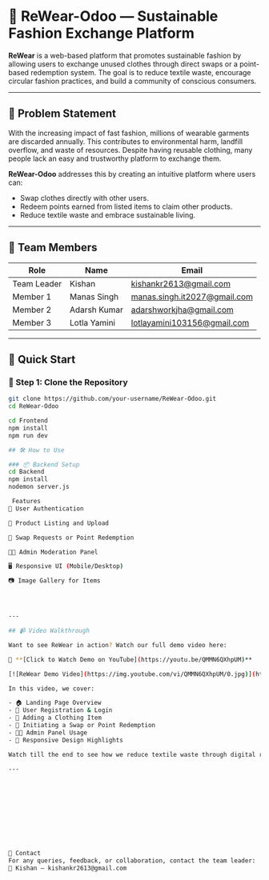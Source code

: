 # 👕 ReWear-Odoo — Sustainable Fashion Exchange Platform

**ReWear** is a web-based platform that promotes sustainable fashion by allowing users to exchange unused clothes through direct swaps or a point-based redemption system. The goal is to reduce textile waste, encourage circular fashion practices, and build a community of conscious consumers.

---

## 🧠 Problem Statement

With the increasing impact of fast fashion, millions of wearable garments are discarded annually. This contributes to environmental harm, landfill overflow, and waste of resources. Despite having reusable clothing, many people lack an easy and trustworthy platform to exchange them.

**ReWear-Odoo** addresses this by creating an intuitive platform where users can:
- Swap clothes directly with other users.
- Redeem points earned from listed items to claim other products.
- Reduce textile waste and embrace sustainable living.

---

## 👥 Team Members

| Role           | Name           | Email                             |
|----------------|----------------|-----------------------------------|
| Team Leader    | Kishan         | kishankr2613@gmail.com            |
| Member 1       | Manas Singh    | manas.singh.it2027@gmail.com      |
| Member 2       | Adarsh Kumar   | adarshworkjha@gmail.com           |
| Member 3       | Lotla Yamini   | lotlayamini103156@gmail.com       |

---


## 🚀 Quick Start

### 🧩 Step 1: Clone the Repository

```bash
git clone https://github.com/your-username/ReWear-Odoo.git
cd ReWear-Odoo

cd Frontend
npm install
npm run dev

## 🛠️ How to Use

### 📦 Backend Setup
cd Backend
npm install
nodemon server.js

 Features
👤 User Authentication

👚 Product Listing and Upload

🔁 Swap Requests or Point Redemption

🧑‍💼 Admin Moderation Panel

🖥️ Responsive UI (Mobile/Desktop)

📷 Image Gallery for Items




---

## 📹 Video Walkthrough

Want to see ReWear in action? Watch our full demo video here:

🎥 **[Click to Watch Demo on YouTube](https://youtu.be/QMMN6QXhpUM)**

[![ReWear Demo Video](https://img.youtube.com/vi/QMMN6QXhpUM/0.jpg)](https://youtu.be/QMMN6QXhpUM)

In this video, we cover:

- 🏠 Landing Page Overview
- 👤 User Registration & Login
- 🧺 Adding a Clothing Item
- 🔄 Initiating a Swap or Point Redemption
- 👨‍💼 Admin Panel Usage
- 📱 Responsive Design Highlights

Watch till the end to see how we reduce textile waste through digital reuse!

---











📩 Contact
For any queries, feedback, or collaboration, contact the team leader:
📧 Kishan — kishankr2613@gmail.com
